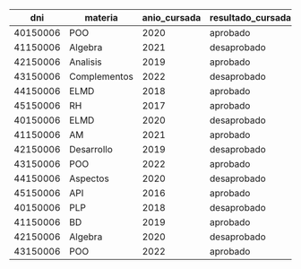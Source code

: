 | dni | materia | anio_cursada | resultado_cursada | calificacion_cursada | final | veces | final_aprobado | anio_final_aprobado | calificacion_final | piensa_rendir |
| --- | --- | --- | --- | --- | --- | --- | --- | --- | --- | --- |
| 40150006 | POO | 2020 | aprobado | 7 | SI | 2 | SI | 2021 | 8 |  |
| 41150006 | Algebra | 2021 | desaprobado |  | NO |  |  |  |  | 2024 |
| 42150006 | Analisis | 2019 | aprobado | 8 | NO |  |  |  |  | 2025 |
| 43150006 | Complementos | 2022 | desaprobado |  | NO |  |  |  |  | 2024 |
| 44150006 | ELMD | 2018 | aprobado | 9 | SI | 1 | SI | 2020 | 7 |  |
| 45150006 | RH | 2017 | aprobado | 7 | SI |  |  |  |  | 2024 |
| 40150006 | ELMD | 2020 | desaprobado |  |  |  |  |  |  | 2025 |
| 41150006 | AM | 2021 | aprobado | 8 | NO |  |  |  |  | 2024 |
| 42150006 | Desarrollo | 2019 | desaprobado |  |  |  |  |  |  | 2026 |
| 43150006 | POO | 2022 | aprobado | 9 | SI | 3 | SI | 2023 | 9 |  |
| 44150006 | Aspectos | 2020 | desaprobado |  |  |  |  |  |  | 2025 |
| 45150006 | API | 2016 | aprobado | 6 | NO |  |  |  |  | 2024 |
| 40150006 | PLP | 2018 | desaprobado |  |  |  |  |  |  | 2023 |
| 41150006 | BD | 2019 | aprobado | 7 | SI | 1 | NO |  |  |  |
| 42150006 | Algebra | 2020 | desaprobado |  |  |  |  |  |  | 2023 |
| 43150006 | POO | 2022 | aprobado | 8 | NO |  |  |  |  | 2025 |


